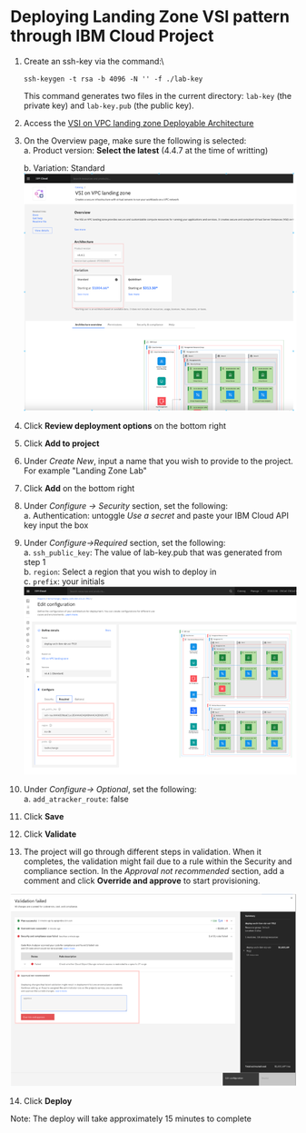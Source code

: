 # Deploying Landing Zone VSI pattern through IBM Cloud Project

1. Create an ssh-key via the command:\
   ```
   ssh-keygen -t rsa -b 4096 -N '' -f ./lab-key
   ```
   This command generates two files in the current directory: `lab-key` (the private key) and `lab-key.pub` (the public key).
2. Access the [VSI on VPC landing zone Deployable Architecture](https://cloud.ibm.com/catalog/architecture/deploy-arch-ibm-slz-vsi-ef663980-4c71-4fac-af4f-4a510a9bcf68-global?catalog_query=aHR0cHM6Ly9jbG91ZC5pYm0uY29tL2NhdGFsb2cjcmVmZXJlbmNlX2FyY2hpdGVjdHVyZQ%3D%3D)
3. On the Overview page, make sure the following is selected:\
   a. Product version: **Select the latest** (4.4.7 at the time of writting)

   b. Variation: Standard
   ![Overview page](../images/part-1/10-overview-page.png)
4. Click **Review deployment options** on the bottom right
5. Click **Add to project**
6. Under _Create New_, input a name that you wish to provide to the project. For example "Landing Zone Lab"
7. Click **Add** on the bottom right
8. Under _Configure -> Security_ section, set the following:\
   a. Authentication: untoggle _Use a secret_ and paste your IBM Cloud API key input the box

9. Under _Configure->Required_ section, set the following:\
   a. `ssh_public_key`: The value of lab-key.pub that was generated from step 1\
   b. `region`: Select a region that you wish to deploy in\
   c. `prefix`: your initials
   ![Configuration](../images/part-1/10-configuration.png)

10. Under _Configure-> Optional_, set the following:\
    a. `add_atracker_route`: false
11. Click **Save**
12. Click **Validate**
13. The project will go through different steps in validation. When it completes, the validation might fail due to a rule within the Security and compliance section. In the _Approval not recommended_ section, add a comment and click **Override and approve** to start provisioning.

![Validation](../images/part-1/10-validation.png)

14. Click **Deploy**

Note: The deploy will take approximately 15 minutes to complete
